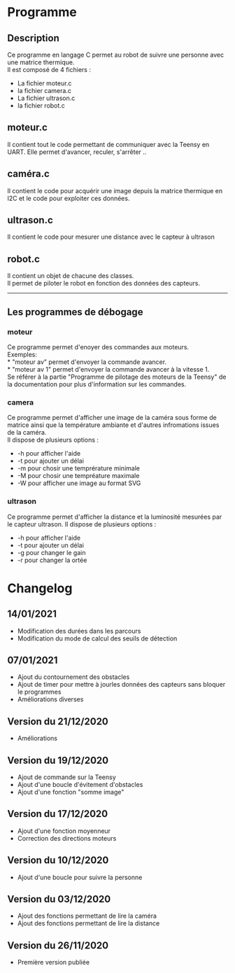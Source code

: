 # Programme
## Description
Ce programme en langage C permet au robot de suivre une personne avec une matrice thermique.  
Il est composé de 4 fichiers : 
  * La fichier moteur.c
  * la fichier camera.c
  * La fichier ultrason.c
  * la fichier robot.c
  
 ## moteur.c
 Il contient tout le code permettant de communiquer avec la Teensy en UART. Elle permet d'avancer, reculer, s'arrêter ..
 
 ##  caméra.c
 Il contient le code pour acquérir une image depuis la matrice thermique en I2C et le code pour exploiter ces données.
 
 ##  ultrason.c
  Il contient le code pour mesurer une distance avec le capteur à ultrason
  
  ## robot.c
  Il contient un objet de chacune des classes.  
  Il permet de piloter le robot en fonction des données des capteurs.
  
  ***
  
  
  
## Les programmes de débogage
  
  ### moteur
  Ce programme permet d'enoyer des commandes aux moteurs.    
  Exemples:  
    * "moteur av" permet d'envoyer la commande avancer.  
    * "moteur av 1" permet d'envoyer la commande avancer à la vitesse 1.  
  Se référer à la partie "Programme de pilotage des moteurs de la Teensy" de la documentation pour plus d'information sur les commandes.
  
### camera
Ce programme permet d'afficher une image de la caméra sous forme de matrice ainsi que la température ambiante et d'autres infromations issues de la caméra.    
 Il dispose de plusieurs options :  
   * -h pour afficher l'aide
   * -t pour ajouter un délai
   * -m pour chosir une temprérature minimale
   * -M pour chosir une tempréature maximale
   * -W pour afficher une image au format SVG
    
### ultrason
Ce programme permet d'afficher la distance et la luminosité mesurées par le capteur ultrason.
Il dispose de plusieurs options :  
  * -h pour afficher l'aide
  * -t pour ajouter un délai
  * -g pour changer le gain
  * -r pour changer la ortée
  
  
  # Changelog
## 14/01/2021
  * Modification des durées dans les parcours
  * Modification du mode de calcul des seuils de détection
  
## 07/01/2021
  * Ajout du contournement des obstacles
  * Ajout de timer pour mettre à jourles données des capteurs sans bloquer le programmes
  * Améliorations diverses

## Version du 21/12/2020
  * Améliorations

## Version du 19/12/2020
  * Ajout de commande sur la Teensy
  * Ajout d'une boucle d'évitement d'obstacles
  * Ajout d'une fonction "somme image"
  

## Version du 17/12/2020
  * Ajout d'une fonction moyenneur
  * Correction des directions moteurs
  
## Version du 10/12/2020
 * Ajout d'une boucle pour suivre la personne
  
## Version du 03/12/2020
 * Ajout des fonctions permettant de lire la caméra
 * Ajout des fonctions permettant de lire la distance
 
## Version du 26/11/2020
 * Première version publiée
 
 
 
  

